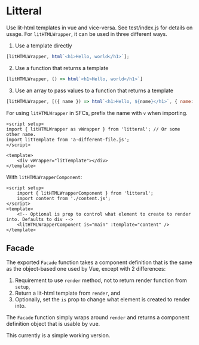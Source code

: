 # Litteral

Use lit-html templates in vue and vice-versa. See test/index.js for details on usage. For `litHTMLWrapper`, it can be used in three different ways.
1. Use a template directly
```js
[litHTMLWrapper, html`<h1>Hello, world</h1>`];
```
2. Use a function that returns a template
```js
[litHTMLWrapper, () => html`<h1>Hello, world</h1>`]
```
3. Use an array to pass values to a function that returns a template
```js
[litHTMLWrapper, [({ name }) => html`<h1>Hello, ${name}</h1>`, { name: 'Alice' }]]
```

For using `litHTMLWrapper` in SFCs, prefix the name with `v` when importing.
```vue
<script setup>
import { litHTMLWrapper as vWrapper } from 'litteral'; // Or some other name.
import litTemplate from 'a-different-file.js';
</script>

<template>
    <div vWrapper="litTemplate"></div>
</template>
```

With `litHTMLWrapperComponent`:
```vue
<script setup>
    import { litHTMLWrapperComponent } from 'litteral';
    import content from './content.js';
</script>
<template>
    <!-- Optional is prop to control what element to create to render into. Defaults to div -->
    <litHTMLWrapperComponent is="main" :template="content" />
</template>
```

## Facade
The exported `Facade` function takes a component definition that is the same as the object-based one used by Vue, except with 2 differences:
1. Requirement to use `render` method, not to return render function from `setup`,
2. Return a lit-html template from `render`, and
3. Optionally, set the `is` prop to change what element is created to render into.

The `Facade` function simply wraps around `render` and returns a component definition object that is usable by vue.

This currently is a simple working version.